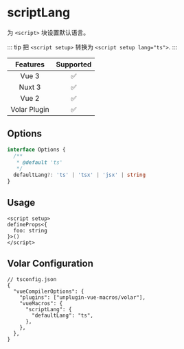 # scriptLang <PackageVersion name="@vue-macros/script-lang" />

<StabilityLevel level="experimental" />

为 `<script>` 块设置默认语言。

::: tip
把 `<script setup>` 转换为 `<script setup lang="ts">`.
:::

|   Features   |     Supported      |
| :----------: | :----------------: |
|    Vue 3     | :white_check_mark: |
|    Nuxt 3    | :white_check_mark: |
|    Vue 2     | :white_check_mark: |
| Volar Plugin | :white_check_mark: |

## Options

```ts
interface Options {
  /**
   * @default 'ts'
   */
  defaultLang?: 'ts' | 'tsx' | 'jsx' | string
}
```

## Usage

```vue twoslash
<script setup>
defineProps<{
  foo: string
}>()
</script>
```

## Volar Configuration

```jsonc {4,6-8}
// tsconfig.json
{
  "vueCompilerOptions": {
    "plugins": ["unplugin-vue-macros/volar"],
    "vueMacros": {
      "scriptLang": {
        "defaultLang": "ts",
      },
    },
  },
}
```
